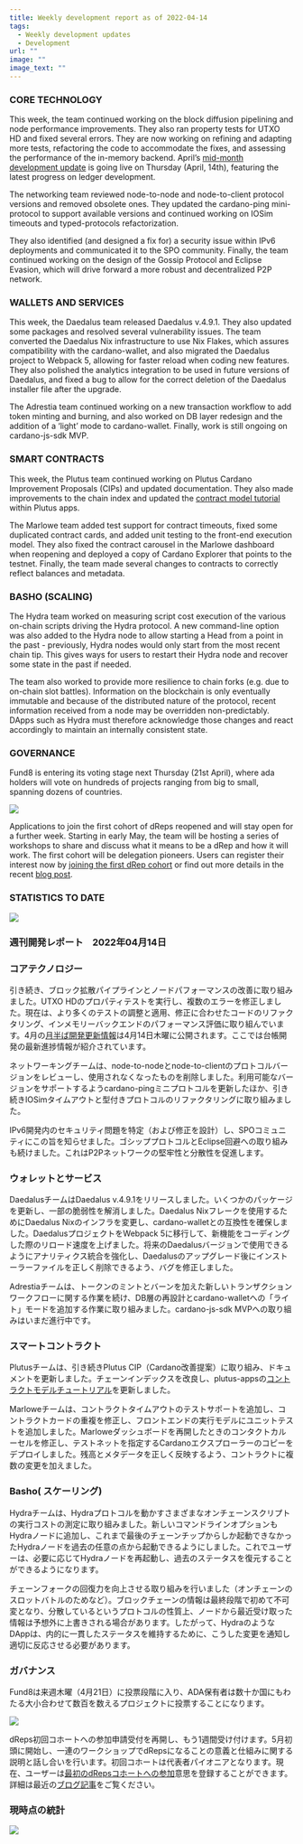 ```yaml
---
title: Weekly development report as of 2022-04-14
tags:
  - Weekly development updates
  - Development
url: ""
image: ""
image_text: ""
---
```


### CORE TECHNOLOGY

This week, the team continued working on the block diffusion pipelining and node performance improvements. They also ran property tests for UTXO HD and fixed several errors. They are now working on refining and adapting more tests, refactoring the code to accommodate the fixes, and assessing the performance of the in-memory backend. April’s [mid-month development update](https://www.youtube.com/watch?v=B0tojqvMgB0) is going live on Thursday (April, 14th), featuring the latest progress on ledger development. 

The networking team reviewed node-to-node and node-to-client protocol versions and removed obsolete ones. They updated the cardano-ping mini-protocol to support available versions and continued working on IOSim timeouts and typed-protocols refactorization. 

They also identified (and designed a fix for) a security issue within IPv6 deployments and communicated it to the SPO community. Finally, the team continued working on the design of the Gossip Protocol and Eclipse Evasion, which will drive forward a more robust and decentralized P2P network.

### WALLETS AND SERVICES 

This week, the Daedalus team released Daedalus v.4.9.1. They also updated some packages and resolved several vulnerability issues. The team converted the Daedalus Nix infrastructure to use Nix Flakes, which assures compatibility with the cardano-wallet, and also migrated the Daedalus project to Webpack 5, allowing for faster reload when coding new features. They also polished the analytics integration to be used in future versions of Daedalus, and fixed a bug to allow for the correct deletion of the Daedalus installer file after the upgrade.

The Adrestia team continued working on a new transaction workflow to add token minting and burning, and also worked on DB layer redesign and the addition of a ‘light’ mode to cardano-wallet. Finally, work is still ongoing on cardano-js-sdk MVP.

### SMART CONTRACTS

This week, the Plutus team continued working on Plutus Cardano Improvement Proposals (CIPs) and updated documentation. They also made improvements to the chain index and updated the [contract model tutorial](https://github.com/input-output-hk/plutus-apps/commit/03ba6b7e8b9371adf352ffd53df8170633b6dffa) within Plutus apps. 

The Marlowe team added test support for contract timeouts, fixed some duplicated contract cards, and added unit testing to the front-end execution model. They also fixed the contract carousel in the Marlowe dashboard when reopening and deployed a copy of Cardano Explorer that points to the testnet. Finally, the team made several changes to contracts to correctly reflect balances and metadata. 

### BASHO (SCALING)

The Hydra team worked on measuring script cost execution of the various on-chain scripts driving the Hydra protocol. A new command-line option was also added to the Hydra node to allow starting a Head from a point in the past - previously, Hydra nodes would only start from the most recent chain tip. This gives ways for users to restart their Hydra node and recover some state in the past if needed.

The team also worked to provide more resilience to chain forks (e.g. due to on-chain slot battles). Information on the blockchain is only eventually immutable and because of the distributed nature of the protocol, recent information received from a node may be overridden non-predictably. DApps such as Hydra must therefore acknowledge those changes and react accordingly to maintain an internally consistent state.

### GOVERNANCE

Fund8 is entering its voting stage next Thursday (21st April), where ada holders will vote on hundreds of projects ranging from big to small, spanning dozens of countries. 

![](https://lh5.googleusercontent.com/6TOh49hGcucr2mh7H0P6-WVnI4mJB3kHLtzbEur8UZv3wgZbuzEIMsFWjOtWvyJRrdyRh9DC9P2Omqqlr7848sLir8lQY1I4Ds75lU4PjVASWNjWdD0px5ZqMaASHciULP_F9UqT)

Applications to join the first cohort of dReps reopened and will stay open for a further week. Starting in early May, the team will be hosting a series of workshops to share and discuss what it means to be a dRep and how it will work. The first cohort will be delegation pioneers. Users can register their interest now by [joining the first dRep cohort](https://bit.ly/3rSyHvP) or find out more details in the recent [blog post](https://iohk.io/en/blog/posts/2022/04/11/introducing-the-concept-of-delegate-representatives-dreps/). 

### STATISTICS TO DATE

![](https://lh6.googleusercontent.com/98DYtmgygS3ynRAdoSgA4SYoR3C-5lvRuEkLeHIMOuxD8Nuf6ZI5hXtyBKaooNW_edb8Nrlc1bYJIzgZ2PcAjSGEMxvGRKmKMYY2MKRIHTxZofxL5fKI8324VEcHIwrBjwcIOXm1)

### 週刊開発レポート　2022年04月14日

### コアテクノロジー

引き続き、ブロック拡散パイプラインとノードパフォーマンスの改善に取り組みました。UTXO HDのプロパティテストを実行し、複数のエラーを修正しました。現在は、より多くのテストの調整と適用、修正に合わせたコードのリファクタリング、インメモリーバックエンドのパフォーマンス評価に取り組んでいます。4月の[月半ば開発更新情報](https://www.youtube.com/watch?v=B0tojqvMgB0)は4月14日木曜に公開されます。ここでは台帳開発の最新進捗情報が紹介されています。 

ネットワーキングチームは、node-to-nodeとnode-to-clientのプロトコルバージョンをレビューし、使用されなくなったものを削除しました。利用可能なバージョンをサポートするようcardano-pingミニプロトコルを更新したほか、引き続きIOSimタイムアウトと型付きプロトコルのリファクタリングに取り組みました。 

IPv6開発内のセキュリティ問題を特定（および修正を設計）し、SPOコミュニティにこの旨を知らせました。ゴシッププロトコルとEclipse回避への取り組みも続けました。これはP2Pネットワークの堅牢性と分散性を促進します。

### ウォレットとサービス 

DaedalusチームはDaedalus v.4.9.1をリリースしました。いくつかのパッケージを更新し、一部の脆弱性を解消しました。Daedalus Nixフレークを使用するためにDaedalus Nixのインフラを変更し、cardano-walletとの互換性を確保しました。DaedalusプロジェクトをWebpack 5に移行して、新機能をコーディングした際のリロード速度を上げました。将来のDaedalusバージョンで使用できるようにアナリティクス統合を強化し、Daedalusのアップグレード後にインストーラーファイルを正しく削除できるよう、バグを修正しました。

Adrestiaチームは、トークンのミントとバーンを加えた新しいトランザクションワークフローに関する作業を続け、DB層の再設計とcardano-walletへの「ライト」モードを追加する作業に取り組みました。cardano-js-sdk MVPへの取り組みはいまだ進行中です。

### スマートコントラクト

Plutusチームは、引き続きPlutus CIP（Cardano改善提案）に取り組み、ドキュメントを更新しました。チェーンインデックスを改良し、plutus-appsの[コントラクトモデルチュートリアル](https://github.com/input-output-hk/plutus-apps/commit/03ba6b7e8b9371adf352ffd53df8170633b6dffa)を更新しました。 

Marloweチームは、コントラクトタイムアウトのテストサポートを追加し、コントラクトカードの重複を修正し、フロントエンドの実行モデルにユニットテストを追加しました。Marloweダッシュボードを再開したときのコンタクトカルーセルを修正し、テストネットを指定するCardanoエクスプローラーのコピーをデプロイしました。残高とメタデータを正しく反映するよう、コントラクトに複数の変更を加えました。 

### Basho( スケーリング)

Hydraチームは、Hydraプロトコルを動かすさまざまなオンチェーンスクリプトの実行コストの測定に取り組みました。新しいコマンドラインオプションもHydraノードに追加し、これまで最後のチェーンチップからしか起動できなかったHydraノードを過去の任意の点から起動できるようにしました。これでユーザーは、必要に応じてHydraノードを再起動し、過去のステータスを復元することができるようになります。

チェーンフォークの回復力を向上させる取り組みを行いました（オンチェーンのスロットバトルのためなど）。ブロックチェーンの情報は最終段階で初めて不可変となり、分散しているというプロトコルの性質上、ノードから最近受け取った情報は予想外に上書きされる場合があります。したがって、HydraのようなDAppは、内的に一貫したステータスを維持するために、こうした変更を通知し適切に反応させる必要があります。

### ガバナンス

Fund8は来週木曜（4月21日）に投票段階に入り、ADA保有者は数十か国にもわたる大小合わせて数百を数えるプロジェクトに投票することになります。 

![](https://lh6.googleusercontent.com/QdtmegtsNxLAY-ZhRjAfvhyhC9POCyDr8NxCuOMKWudywVEwLaxfd3TckiFhgiMGffsutZmC6evi0CvB7Idbb7jYvpsHWFpyQ8G0hU5hZm2EOvevClK7gOGHRqonta3x1Gajnxc6)

dReps初回コホートへの参加申請受付を再開し、もう1週間受け付けます。5月初頭に開始し、一連のワークショップでdRepsになることの意義と仕組みに関する説明と話し合いを行います。初回コホートは代表者パイオニアとなります。現在、ユーザーは[最初のdRepsコホートへの参加](https://bit.ly/3rSyHvP)意思を登録することができます。詳細は最近の[ブログ記事](https://iohk.io/jp/blog/posts/2022/04/11/introducing-the-concept-of-delegate-representatives-dreps/)をご覧ください。 

### 現時点の統計

![](https://lh5.googleusercontent.com/e0SZBls-dctAq4qffdnaP9a0N9jxuwrfdJdFP6r8ateiWh_PbMWbDrl1sTfBShd3SINyLy9dGxDGGSx2CxvclJKYcaeNiRNNyUYXZaCtXpEMINXyb5lkVCuiJLO6lhlDak7YoY4t)
